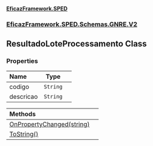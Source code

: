 #### [EficazFramework.SPED](EficazFrameworkSPED.md 'EficazFramework SPED')
### [EficazFramework.SPED.Schemas.GNRE.V2](EficazFramework.SPED.Schemas.GNRE.V2.md 'EficazFramework.SPED.Schemas.GNRE.V2')

## ResultadoLoteProcessamento Class
### Properties

| Name | Type | |
| :--- | :---: | :--- |
| codigo | `String` |  |
| descricao | `String` |  |

| Methods | |
| :--- | :--- |
| [OnPropertyChanged(string)](EficazFramework.SPED.Schemas.GNRE.V2/ResultadoLoteProcessamento/OnPropertyChanged(string).md 'EficazFramework.SPED.Schemas.GNRE.V2.ResultadoLoteProcessamento.OnPropertyChanged(string)') | |
| [ToString()](EficazFramework.SPED.Schemas.GNRE.V2/ResultadoLoteProcessamento/ToString().md 'EficazFramework.SPED.Schemas.GNRE.V2.ResultadoLoteProcessamento.ToString()') | |
